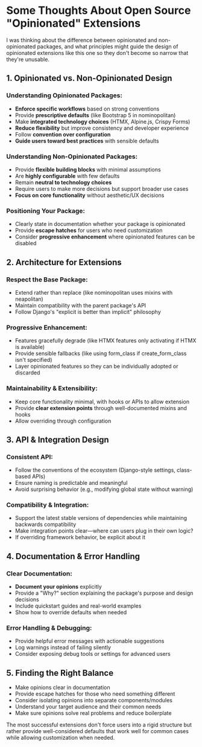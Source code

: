 # Some Thoughts About Open Source "Opinionated" Extensions

I was thinking about the difference between opinionated and non-opinionated packages, and what principles might guide the design of opinionated extensions like this one so they don't become so narrow that they're unusable. 

## 1. Opinionated vs. Non-Opinionated Design

### Understanding Opinionated Packages:
- **Enforce specific workflows** based on strong conventions
- Provide **prescriptive defaults** (like Bootstrap 5 in nominopolitan)
- Make **integrated technology choices** (HTMX, Alpine.js, Crispy Forms)
- **Reduce flexibility** but improve consistency and developer experience
- Follow **convention over configuration**
- **Guide users toward best practices** with sensible defaults

### Understanding Non-Opinionated Packages:
- Provide **flexible building blocks** with minimal assumptions
- Are **highly configurable** with few defaults
- Remain **neutral to technology choices**
- Require users to make more decisions but support broader use cases
- **Focus on core functionality** without aesthetic/UX decisions

### Positioning Your Package:
- Clearly state in documentation whether your package is opinionated
- Provide **escape hatches** for users who need customization
- Consider **progressive enhancement** where opinionated features can be disabled

## 2. Architecture for Extensions

### Respect the Base Package:
- Extend rather than replace (like nominopolitan uses mixins with neapolitan)
- Maintain compatibility with the parent package's API
- Follow Django's "explicit is better than implicit" philosophy

### Progressive Enhancement:
- Features gracefully degrade (like HTMX features only activating if HTMX is available)
- Provide sensible fallbacks (like using form_class if create_form_class isn't specified)
- Layer opinionated features so they can be individually adopted or discarded

### Maintainability & Extensibility:
- Keep core functionality minimal, with hooks or APIs to allow extension
- Provide **clear extension points** through well-documented mixins and hooks
- Allow overriding through configuration

## 3. API & Integration Design

### Consistent API:
- Follow the conventions of the ecosystem (Django-style settings, class-based APIs)
- Ensure naming is predictable and meaningful
- Avoid surprising behavior (e.g., modifying global state without warning)

### Compatibility & Integration:
- Support the latest stable versions of dependencies while maintaining backwards compatibility
- Make integration points clear—where can users plug in their own logic?
- If overriding framework behavior, be explicit about it

## 4. Documentation & Error Handling

### Clear Documentation:
- **Document your opinions** explicitly
- Provide a "Why?" section explaining the package's purpose and design decisions
- Include quickstart guides and real-world examples
- Show how to override defaults when needed

### Error Handling & Debugging:
- Provide helpful error messages with actionable suggestions
- Log warnings instead of failing silently
- Consider exposing debug tools or settings for advanced users

## 5. Finding the Right Balance

- Make opinions clear in documentation
- Provide escape hatches for those who need something different
- Consider isolating opinions into separate components/modules
- Understand your target audience and their common needs
- Make sure opinions solve real problems and reduce boilerplate

The most successful extensions don't force users into a rigid structure but rather provide well-considered defaults that work well for common cases while allowing customization when needed.
